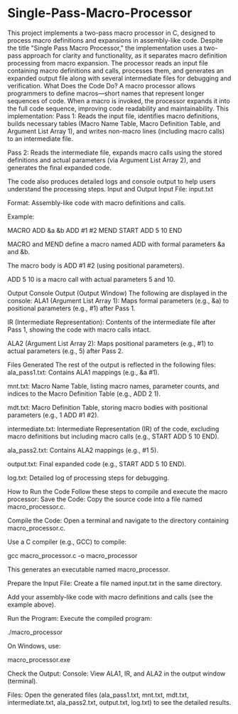 # Single-Pass-Macro-Processor
This project implements a two-pass macro processor in C, designed to process macro definitions and expansions in assembly-like code. Despite the title "Single Pass Macro Processor," the implementation uses a two-pass approach for clarity and functionality, as it separates macro definition processing from macro expansion. The processor reads an input file containing macro definitions and calls, processes them, and generates an expanded output file along with several intermediate files for debugging and verification.
What Does the Code Do?
A macro processor allows programmers to define macros—short names that represent longer sequences of code. When a macro is invoked, the processor expands it into the full code sequence, improving code readability and maintainability. This implementation:
Pass 1: Reads the input file, identifies macro definitions, builds necessary tables (Macro Name Table, Macro Definition Table, and Argument List Array 1), and writes non-macro lines (including macro calls) to an intermediate file.

Pass 2: Reads the intermediate file, expands macro calls using the stored definitions and actual parameters (via Argument List Array 2), and generates the final expanded code.

The code also produces detailed logs and console output to help users understand the processing steps.
Input and Output
Input
File: input.txt

Format: Assembly-like code with macro definitions and calls.

Example:

MACRO
ADD &a &b
ADD #1 #2
MEND
START
ADD 5 10
END

MACRO and MEND define a macro named ADD with formal parameters &a and &b.

The macro body is ADD #1 #2 (using positional parameters).

ADD 5 10 is a macro call with actual parameters 5 and 10.

Output
Console Output (Output Window)
The following are displayed in the console:
ALA1 (Argument List Array 1): Maps formal parameters (e.g., &a) to positional parameters (e.g., #1) after Pass 1.

IR (Intermediate Representation): Contents of the intermediate file after Pass 1, showing the code with macro calls intact.

ALA2 (Argument List Array 2): Maps positional parameters (e.g., #1) to actual parameters (e.g., 5) after Pass 2.

Files Generated
The rest of the output is reflected in the following files:
ala_pass1.txt: Contains ALA1 mappings (e.g., &a #1).

mnt.txt: Macro Name Table, listing macro names, parameter counts, and indices to the Macro Definition Table (e.g., ADD 2 1).

mdt.txt: Macro Definition Table, storing macro bodies with positional parameters (e.g., 1 ADD #1 #2).

intermediate.txt: Intermediate Representation (IR) of the code, excluding macro definitions but including macro calls (e.g., START ADD 5 10 END).

ala_pass2.txt: Contains ALA2 mappings (e.g., #1 5).

output.txt: Final expanded code (e.g., START ADD 5 10 END).

log.txt: Detailed log of processing steps for debugging.

How to Run the Code
Follow these steps to compile and execute the macro processor:
Save the Code:
Copy the source code into a file named macro_processor.c.

Compile the Code:
Open a terminal and navigate to the directory containing macro_processor.c.

Use a C compiler (e.g., GCC) to compile:

gcc macro_processor.c -o macro_processor

This generates an executable named macro_processor.

Prepare the Input File:
Create a file named input.txt in the same directory.

Add your assembly-like code with macro definitions and calls (see the example above).

Run the Program:
Execute the compiled program:

./macro_processor

On Windows, use:

macro_processor.exe

Check the Output:
Console: View ALA1, IR, and ALA2 in the output window (terminal).

Files: Open the generated files (ala_pass1.txt, mnt.txt, mdt.txt, intermediate.txt, ala_pass2.txt, output.txt, log.txt) to see the detailed results.


